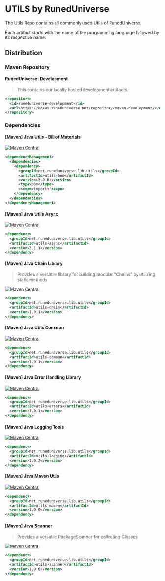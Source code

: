 # UTILS by RunedUniverse
The Utils Repo contains all commonly used Utils of RunedUniverse.

Each artifact starts with the name of the programming language followed by its respective name:

## Distribution

### Maven Repository
#### RunedUniverse: Development
> This contains our locally hosted development artifacts.<br>

```xml
<repository>
  <id>runeduniverse-development</id>
  <url>https://nexus.runeduniverse.net/repository/maven-development/</url>
</repository>
```

### Dependencies

#### [Maven] Java Utils - Bill of Materials
[![Maven Central](https://img.shields.io/maven-central/v/net.runeduniverse.lib.utils/utils-bom.svg?label=Maven%20Central)](https://search.maven.org/search?q=g:%22net.runeduniverse.lib.utils%22%20AND%20a:%22utils-bom%22)

```xml
<dependencyManagement>
  <dependencies>
    <dependency>
      <groupId>net.runeduniverse.lib.utils</groupId>
      <artifactId>utils-bom</artifactId>
      <version>2.0.0</version>
      <type>pom</type>
      <scope>import</scope>
    </dependency>
  </dependencies>
</dependencyManagement>
```

#### [Maven] Java Utils Async
[![Maven Central](https://img.shields.io/maven-central/v/net.runeduniverse.lib.utils/utils-async.svg?label=Maven%20Central)](https://search.maven.org/search?q=g:%22net.runeduniverse.lib.utils%22%20AND%20a:%22utils-async%22)

```xml
<dependency>
  <groupId>net.runeduniverse.lib.utils</groupId>
  <artifactId>utils-async</artifactId>
  <version>2.1.1</version>
</dependency>
```

#### [Maven] Java Chain Library
> Provides a versatile library for building modular "Chains" by utilizing static methods

[![Maven Central](https://img.shields.io/maven-central/v/net.runeduniverse.lib.utils/utils-chain.svg?label=Maven%20Central)](https://search.maven.org/search?q=g:%22net.runeduniverse.lib.utils%22%20AND%20a:%22utils-chain%22)

```xml
<dependency>
  <groupId>net.runeduniverse.lib.utils</groupId>
  <artifactId>utils-chain</artifactId>
  <version>1.0.1</version>
</dependency>
```

#### [Maven] Java Utils Common
[![Maven Central](https://img.shields.io/maven-central/v/net.runeduniverse.lib.utils/utils-common.svg?label=Maven%20Central)](https://search.maven.org/search?q=g:%22net.runeduniverse.lib.utils%22%20AND%20a:%22utils-common%22)

```xml
<dependency>
  <groupId>net.runeduniverse.lib.utils</groupId>
  <artifactId>utils-common</artifactId>
  <version>1.0.1</version>
</dependency>
```

#### [Maven] Java Error Handling Library
[![Maven Central](https://img.shields.io/maven-central/v/net.runeduniverse.lib.utils/utils-errors.svg?label=Maven%20Central)](https://search.maven.org/search?q=g:%22net.runeduniverse.lib.utils%22%20AND%20a:%22utils-errors%22)

```xml
<dependency>
  <groupId>net.runeduniverse.lib.utils</groupId>
  <artifactId>utils-errors</artifactId>
  <version>1.0.1</version>
</dependency>
```

#### [Maven] Java Logging Tools
[![Maven Central](https://img.shields.io/maven-central/v/net.runeduniverse.lib.utils/utils-logging.svg?label=Maven%20Central)](https://search.maven.org/search?q=g:%22net.runeduniverse.lib.utils%22%20AND%20a:%22utils-logging%22)

```xml
<dependency>
  <groupId>net.runeduniverse.lib.utils</groupId>
  <artifactId>utils-logging</artifactId>
  <version>1.0.2</version>
</dependency>
```

#### [Maven] Java Maven Utils
[![Maven Central](https://img.shields.io/maven-central/v/net.runeduniverse.lib.utils/utils-maven.svg?label=Maven%20Central)](https://search.maven.org/search?q=g:%22net.runeduniverse.lib.utils%22%20AND%20a:%22utils-maven%22)

```xml
<dependency>
  <groupId>net.runeduniverse.lib.utils</groupId>
  <artifactId>utils-maven</artifactId>
  <version>1.0.0</version>
</dependency>
```

#### [Maven] Java Scanner
> Provides a versatile PackageScanner for collecting Classes

[![Maven Central](https://img.shields.io/maven-central/v/net.runeduniverse.lib.utils/utils-scanner.svg?label=Maven%20Central)](https://search.maven.org/search?q=g:%22net.runeduniverse.lib.utils%22%20AND%20a:%22utils-scanner%22)

```xml
<dependency>
  <groupId>net.runeduniverse.lib.utils</groupId>
  <artifactId>utils-scanner</artifactId>
  <version>1.0.6</version>
</dependency>
```

